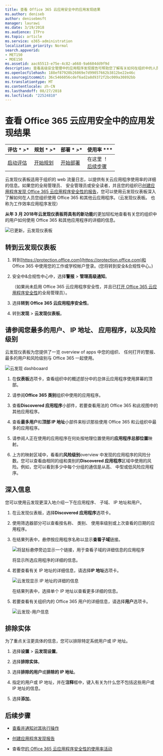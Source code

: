 ```yaml
---
title: 查看 Office 365 云应用安全中的应用发现结果
ms.author: deniseb
author: denisebmsft
manager: laurawi
ms.date: 3/19/2018
ms.audience: ITPro
ms.topic: article
ms.service: o365-administration
localization_priority: Normal
search.appverid:
- MET150
- MOE150
ms.assetid: aac65513-e75e-4c82-a668-9a6604dd9f9d
description: 查看高级安全管理中的应用程序发现报告可帮助您了解有关如何在组织中的人员使用云应用程序的详细信息。您已创建应用程序发现报告使用从防火墙和代理日志文件后，查看应用程序发现仪表板中的结果。
ms.openlocfilehash: 188ef87920b26069e7d99057662b3812be22e46c
ms.sourcegitcommit: 36c5466056cdef6ad2a8d9372f2bc009a30892bb
ms.translationtype: MT
ms.contentlocale: zh-CN
ms.lasthandoff: 08/27/2018
ms.locfileid: "22524810"
---
```

# <a name="review-app-discovery-findings-in-office-365-cloud-app-security"></a>查看 Office 365 云应用安全中的应用发现结果
  
|评估 * *\>**|规划 * *\>**|部署 * *\>**|使用率 ***|
|:-----|:-----|:-----|:-----|
|[启动评估](office-365-cas-overview.md) <br/> |[开始规划](get-ready-for-office-365-cas.md) <br/> |[开始部署](turn-on-office-365-cas.md) <br/> |在这里 ！  <br/> [后续步骤](#next-steps) <br/> |
   
云发现仪表板适用于组织的 web 流量日志，以提供有关云应用程序使用率的详细的信息。如果您的全局管理员、 安全管理员或安全读者，并且您的组织已[创建应用程序发现 Office 365 云应用程序安全性的报告](create-app-discovery-reports-in-ocas.md)，您可以使用云发现仪表板深入了解如何在人员您组织使用 Office 365 和其他云应用程序。（云发现仪表板。 也称为工作效率应用程序发现）
  
 **从年 3 月 2018年云发现仪表板将具有的新功能**的更加轻松地查看有关您的组织中的用户如何使用 Office 365 和其他应用程序的详细的信息。 
  
![已更新，云发现仪表板](media/12712681-c0b3-4cb3-b7fd-2cf2ad4e825f.png)
     
## <a name="go-to-the-cloud-discovery-dashboard"></a>转到云发现仪表板

1. 转到[https://protection.office.com](https://protection.office.com)和 Office 365 中使用您的工作或学校帐户登录。(您将转到安全&amp;合规性中心。) 
    
2. 安全中&amp;合规性中心中，选择**警报** \> **管理高级通知**。
    
    （如果尚未启用 Office 365 云应用程序安全性，并且已[打开 Office 365 云应用程序安全性](turn-on-office-365-cas.md)的全局管理员）。
    
3. 选择**转到 Office 365 云应用程序安全性**。
    
4. 转到**发现** \> **云发现仪表板**。
    
## <a name="see-your-top-users-ip-addresses-apps-and-risk-levels"></a>请参阅您最多的用户、 IP 地址、 应用程序，以及风险级别

云发现仪表板为您提供了一览 overview of apps 中您的组织、 任何打开的警报、 最多的用户和风险级别与 Office 365 一起使用。
  
![云发现 dashboaard](media/06696946-fbdf-4781-b5b8-2ac074fcb2a1.png)
  
1. 在**仪表板**选项卡，查看组织中的概述部分中的总体云应用程序使用屏幕的顶部。 
    
2. 请参阅**Office 365 类别**组织中使用的应用程序。 
    
3. 查看**Discovered 应用程序**小部件，若要查看用法的 Office 365 和此视图中的其他应用程序。 
    
4. 查看**最多用户**和**顶部 IP 地址**小部件来标识那些使用 Office 365 和云组织中最多的应用程序。 
    
5. 请参阅人正在使用的应用程序在何处按地理位置使用的**应用程序总部位置**映射。 
    
6. 上方的映射区域中，看看的**风险级别**overview 中发现的应用程序的风险分数。您可以查看由相同的组和类别的**Discovered 应用程序**区域中使用的风险。例如，您可以看到多少中每个分组的通信是从高、 中型或低风险应用程序。 
    
## <a name="dive-deeper-into-the-information"></a>深入信息

您可以使用云发现更深入地介绍一下在应用程序、 子域、 IP 地址和用户。
  
1. 在云发现仪表板，选择**Discovered 应用程序**选项卡。 
    
2. 使用筛选器部分可以查看按名称、 类别、 使用率级别或上次查看的日期的应用程序。
    
3. 在结果列表中，悬停按应用程序名称以显示**查看子域**链接。 
    
    ![将鼠标悬停旁边显示一个链接，用于查看子域的详细信息的应用程序](media/4a212215-8a2c-46fd-9ef9-89e4064658a6.png)
  
    将显示所选应用程序的详细的信息。
    
4. 若要查看有关 IP 地址的详细信息，请选择**IP 地址**选项卡。 
    
    ![云发现显示 IP 地址的详细的信息](media/0c742bf6-da9e-4d22-8656-a27a5007d5d5.png)
  
    在结果列表中，选择单个 IP 地址以查看更多详细的信息。
    
5. 若要查看有关组织内的 Office 365 用户的详细信息，请选择**用户**选项卡。 
    
    ![云发现-用户信息](media/2d9c2d85-01e6-4057-8020-d9a68f26bbac.png)
  
## <a name="exclude-entities"></a>排除实体

为了重点关注更具体的信息，您可以排除特定系统用户或 IP 地址。
  
1. 选择**设置** \> **云发现设置**。
    
2. 选择**排除实体**。
    
3. 选择**排除的用户**或**排除的 IP 地址**。
    
4. 指定的用户或 IP 地址，并在**注释**框中，键入有关为什么您不包括这些用户或 IP 地址的信息。 
    
5. 选择**添加**。
    
## <a name="next-steps"></a>后续步骤

- [查看并通知对其执行操作](review-office-365-cas-alerts.md)
    
- [创建应用程序发现报告](create-app-discovery-reports-in-ocas.md)
    
- 查看您[的 Office 365 云应用程序安全性的使用率活动](utilization-activities-for-ocas.md)
    

